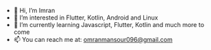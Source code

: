 - 👋 Hi, I’m Imran
- 👀 I’m interested in Flutter, Kotlin, Android and Linux
- 🌱 I’m currently learning Javascript, Flutter, Kotlin and much more to come
- 📫 You can reach me at: omranmansour096@gmail.com

<!---
IJoseph23/IJoseph23 is a ✨ special ✨ repository because its `README.md` (this file) appears on your GitHub profile.
You can click the Preview link to take a look at your changes.
--->
